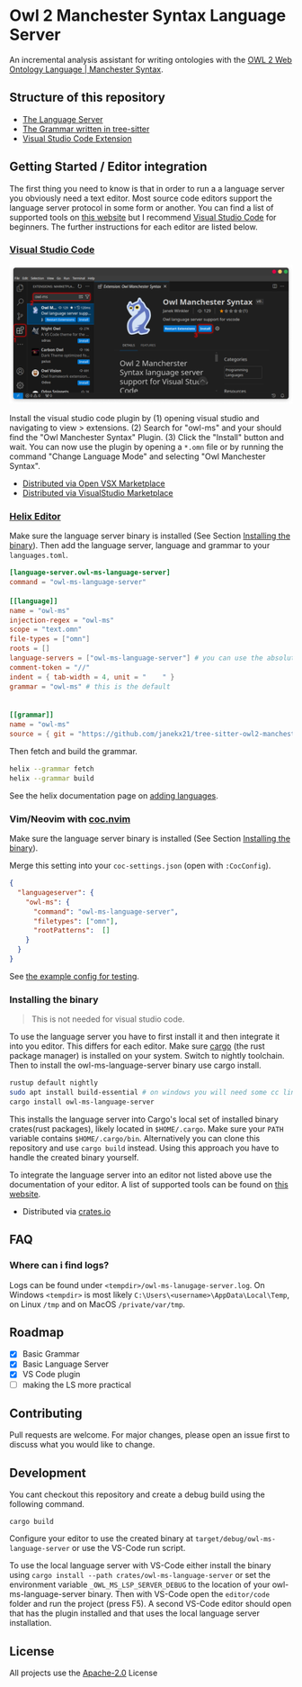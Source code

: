 # Owl 2 Manchester Syntax Language Server

An incremental analysis assistant for writing ontologies with the [OWL 2 Web Ontology Language | Manchester Syntax](https://www.w3.org/TR/owl2-manchester-syntax/).

## Structure of this repository

- [The Language Server](crates/owl-ms-language-server/)
- [The Grammar written in tree-sitter](crates/tree-sitter-owl-ms/)
- [Visual Studio Code Extension](editors/code/)

## Getting Started / Editor integration

The first thing you need to know is that in order to run a a language server you obviously need a text editor. Most source code editors support the language server protocol in some form or another. You can find a list of supported tools on [this website](https://microsoft.github.io/language-server-protocol/implementors/tools/) but I recommend [Visual Studio Code](https://code.visualstudio.com/) for beginners. The further instructions for each editor are listed below.

### [Visual Studio Code](https://code.visualstudio.com/)

![vscode install instructions](img/vscode_install.png)

Install the visual studio code plugin by (1) opening visual studio and navigating to view > extensions. (2) Search for "owl-ms" and your should find the "Owl Manchester Syntax" Plugin. (3) Click the "Install" button and wait. You can now use the plugin by opening a `*.omn` file or by running the command "Change Language Mode" and selecting "Owl Manchester Syntax".

- [Distributed via Open VSX Marketplace](https://open-vsx.org/extension/JanekWinkler/vscode-owl-ms)
- [Distributed via VisualStudio Marketplace](https://marketplace.visualstudio.com/items?itemName=JanekWinkler.vscode-owl-ms)

### [Helix Editor](https://helix-editor.com/)

Make sure the language server binary is installed (See Section [Installing the binary](#installing-the-binary)). Then add the language server, language and grammar to your `languages.toml`.

```toml
[language-server.owl-ms-language-server]
command = "owl-ms-language-server"

[[language]]
name = "owl-ms"
injection-regex = "owl-ms"
scope = "text.omn"
file-types = ["omn"]
roots = []
language-servers = ["owl-ms-language-server"] # you can use the absolut path to the binary if needed
comment-token = "//"
indent = { tab-width = 4, unit = "    " }
grammar = "owl-ms" # this is the default


[[grammar]]
name = "owl-ms"
source = { git = "https://github.com/janekx21/tree-sitter-owl2-manchester-syntax", rev = "a55d6bdd3104cd64bfe7178395aa6a139b5632a9" } # replace rev with head of the repository
```

Then fetch and build the grammar.

```bash
helix --grammar fetch
helix --grammar build
```

See the helix documentation page on [adding languages](https://docs.helix-editor.com/guides/adding_languages.html).

### Vim/Neovim with [coc.nvim](https://github.com/neoclide/coc.nvim)

Make sure the language server binary is installed (See Section [Installing the binary](#installing-the-binary)).

Merge this setting into your `coc-settings.json` (open with `:CocConfig`).

```json
{
  "languageserver": {
    "owl-ms": {
      "command": "owl-ms-language-server",
      "filetypes": ["omn"],
      "rootPatterns":  []
    }
  }
}
```
See [the example config for testing](https://github.com/oxalica/nil/blob/main/dev/vim-coc.nix).

### Installing the binary

> This is not needed for visual studio code.

To use the language server you have to first install it and then integrate it into you editor. This differs for each editor.
Make sure [cargo](https://doc.rust-lang.org/cargo/) (the rust package manager) is installed on your system.
Switch to nightly toolchain.
Then to install the owl-ms-language-server binary use cargo install.

```bash
rustup default nightly
sudo apt install build-essential # on windows you will need some cc linker
cargo install owl-ms-language-server
```

This installs the language server into Cargo's local set of installed binary crates(rust packages), likely located in `$HOME/.cargo`. Make sure your `PATH` variable contains `$HOME/.cargo/bin`.
Alternatively you can clone this repository and use `cargo build` instead. Using this approach you have to handle the created binary yourself.

To integrate the language server into an editor not listed above use the documentation of your editor. A list of supported tools can be found on
[this website](https://microsoft.github.io/language-server-protocol/implementors/tools/).

- Distributed via [crates.io](https://crates.io/crates/owl-ms-language-server)

## FAQ

### Where can i find logs?
Logs can be found under `<tempdir>/owl-ms-lanugage-server.log`. On Windows `<tempdir>` is most likely `C:\Users\<username>\AppData\Local\Temp`, on Linux `/tmp` and on MacOS `/private/var/tmp`.


## Roadmap

- [x] Basic Grammar
- [x] Basic Language Server
- [x] VS Code plugin
- [ ] making the LS more practical

## Contributing

Pull requests are welcome. For major changes, please open an issue first to discuss what you would like to change.

## Development

You cant checkout this repository and create a debug build using the following command.
```
cargo build
```

Configure your editor to use the created binary at `target/debug/owl-ms-language-server` or use the VS-Code run script.

To use the local language server with VS-Code either install the binary using `cargo install --path crates/owl-ms-language-server` or set the environment variable `_OWL_MS_LSP_SERVER_DEBUG` to the location of your owl-ms-language-server binary. Then with VS-Code open the `editor/code` folder and run the project (press F5). A second VS-Code editor should open that has the plugin installed and that uses the local language server installation.

## License

All projects use the [Apache-2.0](https://choosealicense.com/licenses/apache-2.0/) License
